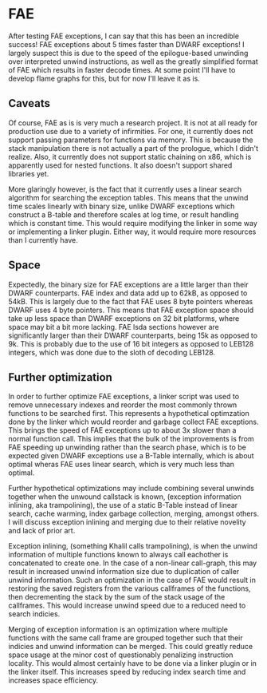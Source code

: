 # FAE

After testing FAE exceptions, I can say that this has been an incredible success! FAE exceptions
about 5 times faster than DWARF exceptions! I largely suspect this is due to the speed of the
epilogue-based unwinding over interpreted unwind instructions, as well as the greatly simplified
format of FAE which results in faster decode times. At some point I'll have to develop flame graphs
for this, but for now I'll leave it as is.

## Caveats

Of course, FAE as is is very much a research project. It is not at all ready for production use due
to a variety of infirmities. For one, it currently does not support passing parameters for functions
via memory. This is because the stack manipulation there is not actually a part of the prologue, which
I didn't realize. Also, it currently does not support static chaining on x86, which is apparently used
for nested functions. It also doesn't support shared libraries yet.

More glaringly however, is the fact that it currently uses a linear search algorithm for searching the
exception tables. This means that the unwind time scales linearly with binary size, unlike DWARF exceptions
which construct a B-table and therefore scales at log time, or result handling which is constant time.
This would require modifying the linker in some way or implementing a linker plugin. Either way, it would
require more resources than I currently have.

## Space

Expectedly, the binary size for FAE exceptions are a little larger than their DWARF counterparts. FAE index
and data add up to 62kB, as opposed to 54kB. This is largely due to the fact that FAE uses 8 byte pointers
whereas DWARF uses 4 byte pointers. This means that FAE exception space should take up less space than DWARF
exceptions on 32 bit platforms, where space may bit a bit more lacking. FAE lsda sections however are 
significantly larger than their DWARF counterparts, being 15k as opposed to 9k. This is probably due to the
use of 16 bit integers as opposed to LEB128 integers, which was done due to the sloth of decoding LEB128.

## Further optimization

In order to further optimize FAE exceptions, a linker script was used to remove unnecessary indexes and reorder
the most commonly thrown functions to be searched first. This represents a hypothetical optimzation done by the
linker which would reorder and garbage collect FAE exceptions. This brings the speed of FAE exceptions up to about
3x slower than a normal function call. This implies that the bulk of the improvements is from FAE speeding up unwinding
rather than the search phase, which is to be expected given DWARF exceptions use a B-Table internally, which is about
optimal wheras FAE uses linear search, which is very much less than optimal.

Further hypothetical optimizations may include combining several unwinds together when the unwound callstack is known,
(exception information inlining, aka trampolining), the use of a static B-Table instead of linear search, cache warming,
index garbage collection, merging, amongst others. I will discuss exception inlining and merging due to their
relative novelity and lack of prior art.

Exception inlining, (something Khalil calls trampolining), is when the unwind information of multiple
functions known to always call eachother is concatenated to create one. In the case of a non-linear call-graph,
this may result in increased unwind information size due to duplication of caller unwind information.
Such an optimization in the case of FAE would result in restoring the saved registers from the various callframes
of the functions, then decrementing the stack by the sum of the stack usage of the callframes. This would increase
unwind speed due to a reduced need to search indicies.

Merging of exception information is an optimization where multiple functions with the same call frame are grouped together
such that their indicies and unwind information can be merged. This could greatly reduce space usage at the minor cost
of questionably penalizing instruction locality. This would almost certainly have to be done via a linker plugin or
in the linker itself. This increases speed by reducing index search time and increases space efficiency.
